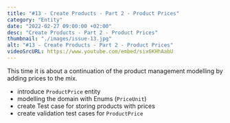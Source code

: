 ```yaml
---
title: "#13 - Create Products - Part 2 - Product Prices"
category: "Entity"
date: "2022-02-27 09:00:00 +02:00"
desc: "Create Products - Part 2 - Product Prices"
thumbnail: "./images/issue-13.jpg"
alt: "#13 - Create Products - Part 2 - Product Prices"
videoSrcURL: https://www.youtube.com/embed/six6KHhAabU
---
```


This time it is about a continuation of the product management modelling by adding prices to the mix.

* introduce `ProductPrice` entity
* modelling the domain with Enums (`PriceUnit`)
* create Test case for storing products with prices
* create validation test cases for `ProductPrice`